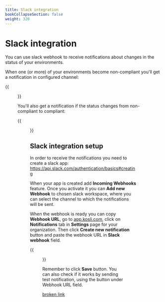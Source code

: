 ```yaml
---
title: Slack integration
bookCollapseSection: false
weight: 320
---
```

# Slack integration

You can use slack webhook to receive notifications about changes in the status of your environments.  

When one (or more) of your environments become non-compliant you'll get a notification in configured channel:

{{<figure src="/images/slack-noncompliant-env.png" alt="Slack non-compliant notification" width="700">}}


You'll also get a notification if the status changes from non-compliant to compliant:

{{<figure src="/images/slack-compliant-env.png" alt="Slack compliant notification" width="700">}}


## Slack integration setup

In order to receive the notifications you need to create a slack app: https://api.slack.com/authentication/basics#creating

When your app is created add **Incoming Webhooks** feature. Once you activate it you can **Add new Webhook** to chosen slack workspace, where you can select the channel to which the notifications will be sent. 

When the webhook is ready you can copy **Webhook URL**, go to [app.kosli.com](https://app.kosli.com), click on **Notifications** tab in **Settings** page for your organization. Then click **Create new notification** button and paste the webhook URL in **Slack webhook** field.

{{<figure src="/images/slack.png" alt="Slack webhook setting" width="900">}}

Remember to click **Save** button. You can also check if it works by sending test notification, using the button under Webhook URL field.

[broken link](www.dskfjksldjfiosjefiseklfnkelf.com)